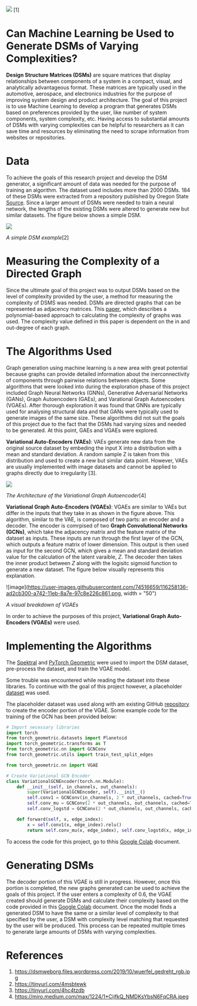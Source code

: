 ![](https://dsmweborg.files.wordpress.com/2019/10/wuerfel_gedreht_rgb.jpg)
[1]

# Can Machine Learning be Used to Generate DSMs of Varying Complexities?
__Design Structure Matrices (DSMs)__ are square matrices that display relationships between components of a system in a compact, visual, and analytically advantageous format. These matrices are typically used in the automotive, aerospace, and electronics industries for the purpose of improving system design and product architecture. The goal of this project is to use Machine Learning to develop a program that generates DSMs based on preferences provided by the user, like number of system components, system complexity, etc. Having access to substantial amounts of DSMs with varying complexities can be helpful to researchers as it can save time and resources by eliminating the need to scrape information from websites or repositories.

# Data
To achieve the goals of this research project and develop the DSM generator, a significant amount of data was needed for the purpose of training an algorithm. The dataset used includes more than 2000 DSMs. 184 of these DSMs were extracted from a repository published by Oregon State [Source](http://ftest.mime.oregonstate.edu/repo/browse/). Since a larger amount of DSMs were needed to train a neural network, the lengths of the existing DSMs were altered to generate new but similar datasets. The figure below shows a simple DSM.

![](https://upload.wikimedia.org/wikipedia/commons/3/36/A_sample_Design_Structure_Matrix_%28DSM%29.png)

_A simple DSM example_[2]

# Measuring the Complexity of a Directed Graph
Since the ultimate goal of this project was to output DSMs based on the level of complexity provided by the user, a method for measuring the complexity of DSMS was needed. DSMs are directed graphs that can be represented as adjacency matrices. This [paper](https://par.nsf.gov/servlets/purl/10165220), which describes a polynomial-based approach to calculating the complexity of graphs was used. The complexity value defined in this paper is dependent on the in and out-degree of each graph.

# The Algorithms Used
Graph generation using machine learning is a new area with great potential because graphs can provide detailed information about the inerconnectivity of components through pairwise relations between objects. Some algorithms that were looked into during the exploration phase of this project included Graph Neural Networks (GNNs), Generative Adversarial Networks (GANs), Graph Autoencoders (GAEs), and Varational Graph Autoencoders (VGAEs). After thorough exploration it was found that GNNs are typically used for analysing structural data and that GANs were typically used to generate images of the same size. These algorithms did not suit the goals of this project due to the fact that the DSMs had varying sizes and needed to be generated. At this point, GAEs and VGAEs were explored.

__Variational Auto-Encoders (VAEs)__: VAEs generate new data from the original source dataset by embeding the input X into a distribution with a mean and standard deviation. A random sample Z is taken from this distribution and used to create a new but similar data point. However, VAEs are usually implemented with image datasets and cannot be applied to graphs directly due to irregularity [3].

![](https://miro.medium.com/max/1224/1*CijfkQ_NMDKsYbsN6FqCRA.jpeg)

_The Architecture of the Variational Graph Autoencoder_[4]

__Variational Graph Auto-Encoders (VGAEs)__: VGAEs are similar to VAEs but differ in the inputs that they take in as shown in the figure above. This algorithm, similar to the VAE, is composed of two parts: an encoder and a decoder. The encoder is comrpised of two __Graph Convolutional Networks (GCNs)__, which take the adjacency matrix and the feature matrix of the dataset as inputs. These inputs are run through the first layer of the GCN, which outputs a feature matrix of lower dimension. This output is then used as input for the second GCN, which gives a mean and standard deviation value for the calculation of the latent varaible, _Z_. The decoder then takes the inner product between _Z_ along with the logisitc sigmoid function to generate a new dataset. The figure below visually represents this explanation.

![image](https://user-images.githubusercontent.com/74516659/116258136-ad2cb300-a742-11eb-8a7e-97c8e226c861.png, width = "50")

_A visual breakdown of VGAEs_

In order to achieve the purposes of this project, __Variational Graph Auto-Encoders (VGAEs)__ were used.

# Implementing the Algorithms
The [Spektral](https://graphneural.network/) and [PyTorch Geometric](https://pytorch-geometric.readthedocs.io/en/latest/notes/installation.html) were used to import the DSM dataset, pre-process the dataset, and train the VGAE model.

Some trouble was encountered while reading the dataset into these libraries. To continue with the goal of this project however, a placeholder [dataset](https://pytorch-geometric.readthedocs.io/en/latest/modules/datasets.html#torch_geometric.datasets.Planetoid) was used.

The placeholder dataset was used along with am existing GitHub [repository](https://github.com/AntonioLonga/PytorchGeometricTutorial) to create the encoder portion of the VGAE. Some example code for the training of the GCN has been provided below:

```Python
# Import necessary libraries
import torch
from torch_geometric.datasets import Planetoid
import torch_geometric.transforms as T
from torch_geometric.nn import GCNConv
from torch_geometric.utils import train_test_split_edges

from torch_geometric.nn import VGAE

# Create Variational GCN Encoder
class VariationalGCNEncoder(torch.nn.Module):
    def __init__(self, in_channels, out_channels):
        super(VariationalGCNEncoder, self).__init__()
        self.conv1 = GCNConv(in_channels, 2 * out_channels, cached=True) # cached only for transductive learning
        self.conv_mu = GCNConv(2 * out_channels, out_channels, cached=True)
        self.conv_logstd = GCNConv(2 * out_channels, out_channels, cached=True)

    def forward(self, x, edge_index):
        x = self.conv1(x, edge_index).relu()
        return self.conv_mu(x, edge_index), self.conv_logstd(x, edge_index)
```
To access the code for this project, go to thhis [Google Colab](https://colab.research.google.com/drive/1dC7BRLXqv-ft44fHXNSvR90wHQVaIwt1?usp=sharing) document.

# Generating DSMs
The decoder portion of this VGAE is still in progress. However, once this portion is completed, the new graphs generated can be used to achieve the goals of this project. If the user enters a complexity of 0.6, the VGAE created should generate DSMs and calculate their complexity based on the code provided in this [Google Colab](https://colab.research.google.com/drive/1ODusi118flxoX-hyRy4beeZnhTQcOU3M?usp=sharing) document. Once the model finds a generated DSM to have the same or a similar level of complexity to that specified by the user, a DSM with complexity level matching that requested by the user will be produced. This process can be repeated multiple times to generate large amounts of DSMs with varying complexities.

# References
1. https://dsmweborg.files.wordpress.com/2019/10/wuerfel_gedreht_rgb.jpg
2. https://tinyurl.com/4msbtewk
4. https://tinyurl.com/4hc4tzdb
5. https://miro.medium.com/max/1224/1*CijfkQ_NMDKsYbsN6FqCRA.jpeg
